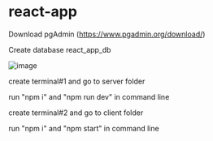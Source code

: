 # react-app

Download pgAdmin (https://www.pgadmin.org/download/)

Create database react_app_db

![image](https://user-images.githubusercontent.com/63109870/199123581-a916fa24-7147-4bdd-9f35-eb756e6bbfb5.png)

create terminal#1 and go to server folder

run "npm i" and "npm run dev" in command line

create terminal#2 and go to client folder

run "npm i" and "npm start" in command line
